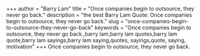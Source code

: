 +++
author = "Barry Lam"
title = "Once companies begin to outsource, they never go back."
description = "the best Barry Lam Quote: Once companies begin to outsource, they never go back."
slug = "once-companies-begin-to-outsource-they-never-go-back"
keywords = "Once companies begin to outsource, they never go back.,barry lam,barry lam quotes,barry lam quote,barry lam sayings,barry lam saying,quotes, sayings,quote, saying, motivation"
+++
Once companies begin to outsource, they never go back.
